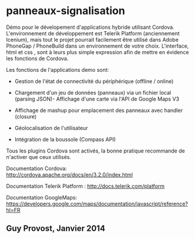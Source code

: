 panneaux-signalisation
======================

 Démo pour le dévelopement d'applications hybride utilisant Cordova.
 L'environnement de développement est Telerik Platform (anciennement Icenium), mais tout le projet 
 pourrait facilement être utilisé dans Adobe PhoneGap / PhoneBuild dans un environnement de votre 
 choix. L'interface, html et css , sont à leurs plus simple expression afin de mettre en évidence
 les fonctions de Cordova.

 Les fonctions de l'applications demo sont:

  - Gestion de l'état de connectivité du périphérique (offline / online)

  - Chargement d'un jeu de données (panneaux) via un fichier local (parsing JSON)- Affichage d'une carte via l'API de Google Maps V3

  - Affichage de mashup pour emplacement des panneaux avec handler (closure)

  - Géolocalisation de l'utilisateur

  - Intégration de la boussole (Compass API)


 Tous les plugins Cordova sont activés, la bonne pratique recommande de n'activer que ceux utilisés.

 Documentation Cordova: http://cordova.apache.org/docs/en/3.2.0/index.html

 Documentation Telerik Platform : http://docs.telerik.com/platform

 Documentation GoogleMaps: https://developers.google.com/maps/documentation/javascript/reference?hl=FR

 Guy Provost, Janvier 2014
 ------------------------------------------------------------------------------------------------------